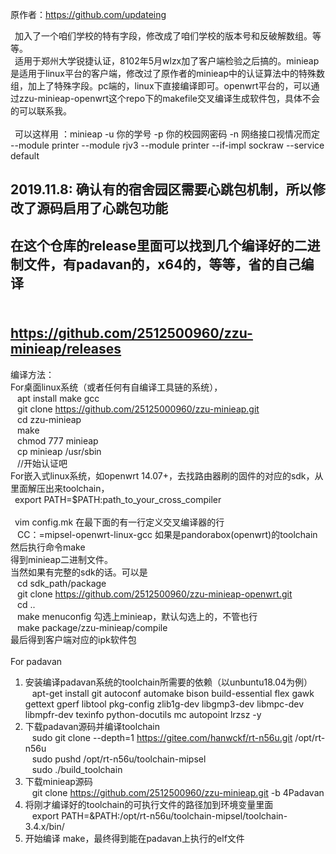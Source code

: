 
原作者：https://github.com/updateing <br> 

&ensp;加入了一个咱们学校的特有字段，修改成了咱们学校的版本号和反破解数组。等等。<br> 
&ensp;适用于郑州大学锐捷认证，8102年5月wlzx加了客户端检验之后搞的。minieap是适用于linux平台的客户端，修改过了原作者的minieap中的认证算法中的特殊数组，加上了特殊字段。pc端的，linux下直接编译即可。openwrt平台的，可以通过zzu-minieap-openwrt这个repo下的makefile交叉编译生成软件包，具体不会的可以联系我。
<br><br>
&ensp;可以这样用 ：minieap -u 你的学号 -p 你的校园网密码 -n 网络接口视情况而定 --module printer --module rjv3 --module printer --if-impl sockraw --service default
## 2019.11.8: 确认有的宿舍园区需要心跳包机制，所以修改了源码启用了心跳包功能
## 在这个仓库的release里面可以找到几个编译好的二进制文件，有padavan的，x64的，等等，省的自己编译
## <br>https://github.com/2512500960/zzu-minieap/releases

编译方法：<br> 
  For桌面linux系统（或者任何有自编译工具链的系统），<br> 
  &ensp; apt install make gcc <br>
  &ensp; git clone https://github.com/25125000960/zzu-minieap.git <br> 
  &ensp; cd zzu-minieap <br> 
  &ensp; make <br> 
  &ensp; chmod 777 minieap <br> 
  &ensp; cp minieap /usr/sbin <br> 
   &ensp; //开始认证吧
   <br> 
  For嵌入式linux系统，如openwrt 14.07+，去找路由器刷的固件的对应的sdk，从里面解压出来toolchain， <br> 
  &ensp;export PATH=$PATH:path_to_your_cross_compiler <br>  
  &ensp;vim config.mk 在最下面的有一行定义交叉编译器的行 <br> 
  &ensp; CC：=mipsel-openwrt-linux-gcc 如果是pandorabox(openwrt)的toolchain <br> 
  然后执行命令make <br> 
  得到minieap二进制文件。<br> 
  当然如果有完整的sdk的话。可以是 <br> 
  &ensp; cd sdk_path/package <br> 
  &ensp; git clone https://github.com/2512500960/zzu-minieap-openwrt.git <br> 
  &ensp; cd .. <br> 
  &ensp; make menuconfig 勾选上minieap，默认勾选上的，不管也行 <br> 
  &ensp; make package/zzu-minieap/compile <br> 
  最后得到客户端对应的ipk软件包 <br>  <br> 
  For padavan <br>
  1. 安装编译padavan系统的toolchain所需要的依赖（以unbuntu18.04为例）<br>
   &ensp; apt-get install git autoconf automake bison build-essential flex gawk gettext gperf libtool pkg-config zlib1g-dev libgmp3-dev libmpc-dev libmpfr-dev texinfo python-docutils mc autopoint lrzsz -y<br>
  2. 下载padavan源码并编译toolchain<br>
  &ensp; sudo git clone --depth=1 https://gitee.com/hanwckf/rt-n56u.git /opt/rt-n56u <br>
  &ensp; sudo pushd /opt/rt-n56u/toolchain-mipsel<br>
  &ensp; sudo ./build_toolchain<br>
  3. 下载minieap源码<br>
  &ensp; git clone https://github.com/2512500960/zzu-minieap.git -b 4Padavan <br>
  4. 将刚才编译好的toolchain的可执行文件的路径加到环境变量里面<br>
  &ensp; export PATH=&PATH:/opt/rt-n56u/toolchain-mipsel/toolchain-3.4.x/bin/ <br>
  5. 开始编译 make，最终得到能在padavan上执行的elf文件
  

